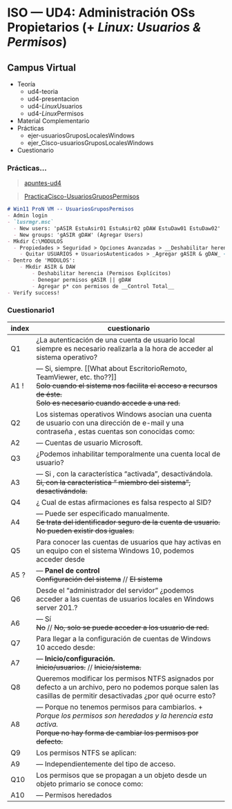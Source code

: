 # ISO — UD4: Administración OSs Propietarios (+ *Linux: Usuarios & Permisos*)

## Campus Virtual

- Teoría
  - ud4-teoria
  - ud4-presentacion
  - ud4-*Linux*Usuarios
  - ud4-*Linux*Permisos
- Material Complementario <!--accesoAdminRemotaWindows && Redes & lotta BS-->
- Prácticas
  - ejer-usuariosGruposLocalesWindows
  - ejer_Cisco-usuariosGruposLocalesWindows
- Cuestionario

### Prácticas...

> [apuntes-ud4](/ISO/UD4-AdmonOSsPropietarios/apuntes-ud4.md)

> [PracticaCisco-UsuariosGruposPermisos](/ISO/UD4-AdmonOSsPropietarios/EXC-Cisco-WinUsersGroups.pdf)


```markdown
# Win11 ProN VM -- UsuariosGruposPermisos
- Admin login
- `lusrmgr.msc`
  - New users: 'pASIR EstuAsir01 EstuAsir02 pDAW EstuDaw01 EstuDaw02'
  - New groups: 'gASIR gDAW' (Agregar Users)
- Mkdir C:\MODULOS
  - Propiedades > Seguridad > Opciones Avanzadas > __Deshabilitar herencia__ > Quitar todos los permisos
    - Quitar USUARIOS + UsuariosAutenticados > _Agregar gASIR & gDAW_ <!-- + SYSTEM + Administradores -->
- Dentro de 'MODULOS':
    - Mkdir ASIR & DAW
        - Deshabilitar herencia (Permisos Explícitos)
        - Denegar permisos gASIR || gDAW
        - Agregar p* con permisos de __Control Total__
- Verify success!
```



### Cuestionario1

| index | cuestionario |
| ---   | --- |
| Q1    | ¿La autenticación de una cuenta de usuario local siempre es necesario realizarla a la hora de acceder al sistema operativo?
| A1 !  | — Si, siempre. [[What about EscritorioRemoto, TeamViewer, etc. tho??]] <br> ~~Solo cuando el sistema nos facilita el acceso a recursos de éste.~~ <br> ~~Solo es necesario cuando accede a una red.~~ 
| Q2    | Los sistemas operativos Windows asocian una cuenta de usuario con una dirección de e-mail y una contraseña , estas cuentas son conocidas como:
| A2    | — Cuentas de usuario Microsoft.
| Q3    | ¿Podemos inhabilitar temporalmente una cuenta local de usuario?
| A3    | — Si , con la característica “activada”, desactivándola. <br> ~~Si, con la característica “ miembro del sistema”, desactivándola.~~
| Q4    | ¿ Cual de estas afirmaciones es falsa respecto al SID?
| A4    | — Puede ser especificado manualmente. <br> ~~Se trata del identificador seguro de la cuenta de usuario.~~ <br> ~~No pueden existir dos iguales.~~
| Q5    | Para conocer las cuentas de usuarios que hay activas en un equipo con el sistema Windows 10, podemos acceder desde
| A5 ?  | — **Panel de control** <br> ~~Configuración del sistema~~ // ~~El sistema~~ <!--ELSE-->
| Q6    | Desde el “administrador del servidor” ¿podemos acceder a las cuentas de usuarios locales en Windows server 201.?
| A6    | — Sí <br> ~~No~~ // ~~No, solo se puede acceder a los usuario de red.~~
| Q7    | Para llegar a la configuración de cuentas de Windows 10 accedo desde:
| A7    | — **Inicio/configuración.** <br> ~~Inicio/usuarios.~~ // ~~Inicio/sistema.~~
| Q8    | Queremos modificar los permisos NTFS asignados por defecto a un archivo,  pero no podemos porque salen las casillas de permitir desactivadas ¿por qué ocurre esto?
| A8    | — Porque no tenemos permisos para cambiarlos. + *Porque los permisos son heredados y la herencia esta activa.* <br> ~~Porque no hay forma de cambiar los permisos por defecto.~~
| Q9    | Los permisos NTFS se aplican:
| A9    | — Independientemente del tipo de acceso. <!--Local VS Remoto-->
| Q10   | Los permisos que se propagan a un objeto desde un objeto primario se conoce como:
| A10   | — Permisos heredados
